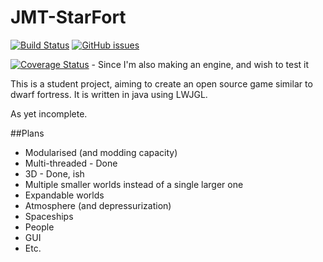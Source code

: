 JMT-StarFort
=====


[![Build Status](https://travis-ci.org/jediminer543/JMT-Starfort.svg?branch=master)](https://travis-ci.org/jediminer543/JMT-Starfort)
[![GitHub issues](https://img.shields.io/github/issues/jediminer543/JMT-Starfort.svg)](https://github.com/jediminer543/JMT-Starfort/issues)


[![Coverage Status](https://coveralls.io/repos/github/jediminer543/JMT-Starfort/badge.svg?branch=master)](https://coveralls.io/github/jediminer543/JMT-Starfort?branch=master) - Since I'm also making an engine, and wish to test it


This is a student project, aiming to create an open source game similar to dwarf fortress. It is written in java using LWJGL.

As yet incomplete.

##Plans
* Modularised (and modding capacity)
* Multi-threaded - Done
* 3D - Done, ish
* Multiple smaller worlds instead of a single larger one
* Expandable worlds
* Atmosphere (and depressurization)
* Spaceships
* People
* GUI
* Etc.

